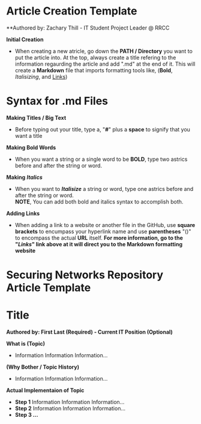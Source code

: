 # Article Creation Template 
**Authored by: Zachary Thill - IT Student Project Leader @ RRCC

**Initial Creation**
- When creating a new atricle, go down the **PATH / Directory** you want to put the article into. At the top, always create a title refering to the information regaurding the          article and add ".md" at the end of it. This will create a **Markdown** file that imports formatting tools
like, (**Bold**, *Italisizing*, and [Links](https://guides.github.com/features/mastering-markdown/)) 
 
# Syntax for .md Files 
 
**Making Titles / Big Text** 
 - Before typing out your title, type a, "**#**" plus a **space** to signify that you want a title 

**Making Bold Words** 
 - When you want a string or a single word to be **BOLD**, type two astrics before and after the string or word. 

**Making** ***Italics***
 - When you want to ***Italisize*** a string or word, type one astrics before and after the string or word.  
 **NOTE**, You can add both bold and italics syntax to accomplish both.

**Adding Links**
- When adding a link to a website or another file in the GitHub, use **square brackets** to encumpass your hyperlink name and use **parentheses** "()" to encompass the actual **URL** itself.
 **For more information, go to the "*Links*" link above at it will direct you to the Markdown formatting website**
# Securing Networks Repository Article Template

 # Title 
 **Authored by: First Last (Required) - Current IT Position (Optional)** 
 
 **What is (Topic)** 
 - Information Information Information... 
 
 **(Why Bother / Topic History)** 
 - Information Information Information...  
 
 **Actual Implementaion of Topic** 
 - **Step 1** Information Information Information...  
 - **Step 2** Information Information Information... 
 - **Step 3 ...**
